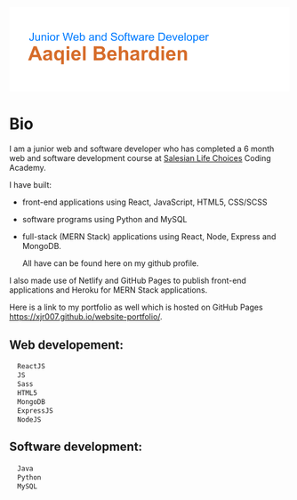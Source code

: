 ![Header](https://github.com/xjr007/xjr007/blob/master/header.png)

# Bio

  I am a junior web and software developer who has completed a 6 month web and software development course at [Salesian Life Choices](https://www.lifechoices.co.za/academy/coding) Coding Academy. 
  
  I have built:
  - front-end applications using React, JavaScript, HTML5, CSS/SCSS
  - software programs using Python and MySQL
  - full-stack (MERN Stack) applications using React, Node, Express and MongoDB.
  
    All have can be found here on my github profile.
  
  I also made use of Netlify and GitHub Pages to publish front-end applications and Heroku for MERN Stack applications.
  
  Here is a link to my portfolio as well which is hosted on GitHub Pages https://xjr007.github.io/website-portfolio/.
  
   ## Web developement:
      ReactJS
      JS
      Sass
      HTML5
      MongoDB
      ExpressJS
      NodeJS
      
   ## Software development:
      Java
      Python
      MySQL

   <!--
![](https://simpleicons.org/icons/html5.svg | width=50)
-->
    
